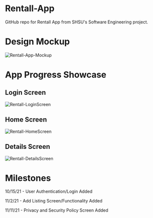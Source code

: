 # Rentall-App
GitHub repo for Rentall App from SHSU's Software Engineering project. 

# Design Mockup 

![Rentall-App-Mockup](https://user-images.githubusercontent.com/28638971/134362822-5e3a0f56-880a-45c8-8928-b1bf73439657.jpg)

# App Progress Showcase

## Login Screen
![Rentall-LoginScreen](https://user-images.githubusercontent.com/28638971/140602981-780a0536-40e2-4840-af7c-df5b6af18fa1.png)

## Home Screen
![Rentall-HomeScreen](https://user-images.githubusercontent.com/28638971/140602979-2fee2fee-df88-4b27-9d85-22927c9c6bfb.png)

## Details Screen
![Rentall-DetailsScreen](https://user-images.githubusercontent.com/28638971/140602978-9bc5f969-6406-49a9-9269-3f0b63ca7d3d.png)


# **Milestones**
10/15/21 - User Authentication/Login Added

11/2/21 - Add Listing Screen/Functionality Added

11/11/21 - Privacy and Security Policy Screen Added


